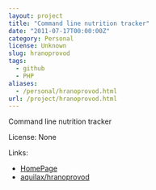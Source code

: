 ```yaml
---
layout: project
title: "Command line nutrition tracker"
date: "2011-07-17T00:00:00Z"
category: Personal
license: Unknown
slug: hranoprovod
tags:
  - github
  - PHP
aliases:
  - /personal/hranoprovod.html
url: /project/hranoprovod.html
---
```


Command line nutrition tracker

License: None

Links:

* [HomePage](http://hranenedieta.com)
* [aquilax/hranoprovod](https://github.com/aquilax/hranoprovod)
